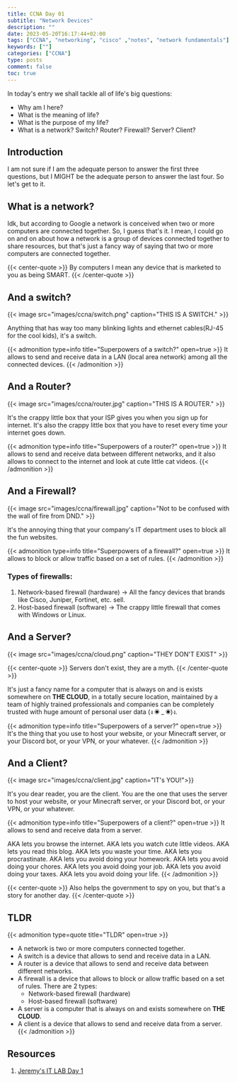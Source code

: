 ```yaml
---
title: CCNA Day 01
subtitle: "Network Devices"
description: ""
date: 2023-05-20T16:17:44+02:00
tags: ["CCNA", "networking", "cisco" ,"notes", "network fundamentals"]
keywords: [""]
categories: ["CCNA"]
type: posts
comment: false
toc: true
---
```

In today's entry we shall tackle all of life's big questions:
 - Why am I here?
 - What is the meaning of life?
 - What is the purpose of my life?
 - What is a network? Switch? Router? Firewall? Server? Client?

<!--more-->
## Introduction

I am not sure if I am the adequate person to answer the first three questions, but I MIGHT be the adequate person to answer the last four. So let's get to it.

## What is a network?

Idk, but according to Google a network is conceived when two or more computers are connected together. So, I guess that's it. I mean, I could go on and on about how a network is a group of devices connected together to share resources, but that's just a fancy way of saying that two or more computers are connected together.

{{< center-quote >}}
By computers I mean any device that is marketed to you as being SMART.
{{< /center-quote >}}

## And a switch?

{{< image src="images/ccna/switch.png" caption="THIS IS A SWITCH." >}}

Anything that has way too many blinking lights and ethernet cables(RJ-45 for the cool kids), it's a switch.

{{< admonition type=info title="Superpowers of a switch?" open=true >}}
It allows to send and receive data in a LAN (local area network) among all the connected devices.
{{< /admonition >}}

## And a Router?

{{< image src="images/ccna/router.jpg" caption="THIS IS A ROUTER." >}}

It's the crappy little box that your ISP gives you when you sign up for internet. It's also the crappy little box that you have to reset every time your internet goes down.

{{< admonition type=info title="Superpowers of a router?" open=true >}}
It allows to send and receive data between different networks, and it also allows to connect to the internet and look at cute little cat videos.
{{< /admonition >}}

## And a Firewall?

{{< image src="images/ccna/firewall.jpg" caption="Not to be confused with the wall of fire from DND." >}}

It's the annoying thing that your company's IT department uses to block all the fun websites.

{{< admonition type=info title="Superpowers of a firewall?" open=true >}}
It allows to block or allow traffic based on a set of rules.
{{< /admonition >}}

### Types of firewalls:

 1. Network-based firewall (hardware) &rarr; All the fancy devices that brands like Cisco, Juniper, Fortinet, etc. sell.
 2. Host-based firewall (software) &rarr; The crappy little firewall that comes with Windows or Linux.

## And a Server?

{{< image src="images/ccna/cloud.png" caption="THEY DON'T EXIST" >}}

{{< center-quote >}}
Servers don't exist, they are a myth.
{{< /center-quote >}}

It's just a fancy name for a computer that is always on and is exists somewhere on **THE CLOUD**, in a totally secure location, maintained by a team of highly trained professionals and companies can be completely trusted with huge amount of personal user data (ง ◉ _ ◉)ง.

{{< admonition type=info title="Superpowers of a server?" open=true >}}
It's the thing that you use to host your website, or your Minecraft server, or your Discord bot, or your VPN, or your whatever.
{{< /admonition >}}

## And a Client?

{{< image src="images/ccna/client.jpg" caption="IT's YOU!">}}

It's you dear reader, you are the client. You are the one that uses the server to host your website, or your Minecraft server, or your Discord bot, or your VPN, or your whatever.

{{< admonition type=info title="Superpowers of a client?" open=true >}}
It allows to send and receive data from a server. 

AKA lets you browse the internet. AKA lets you watch cute little videos. AKA lets you read this blog. AKA lets you waste your time. AKA lets you procrastinate. AKA lets you avoid doing your homework. AKA lets you avoid doing your chores. AKA lets you avoid doing your job. AKA lets you avoid doing your taxes. AKA lets you avoid doing your life.
{{< /admonition >}}

{{< center-quote >}}
Also helps the government to spy on you, but that's a story for another day.
{{< /center-quote >}}

## TLDR
{{< admonition type=quote title="TLDR" open=true >}}
- A network is two or more computers connected together.
- A switch is a device that allows to send and receive data in a LAN.
- A router is a device that allows to send and receive data between different networks.
- A firewall is a device that allows to block or allow traffic based on a set of rules. There are 2 types:
    - Network-based firewall (hardware)
    - Host-based firewall (software)
- A server is a computer that is always on and exists somewhere on **THE CLOUD**.
- A client is a device that allows to send and receive data from a server.
{{< /admonition >}}

## Resources
1. [Jeremy's IT LAB Day 1](https://www.youtube.com/watch?v=H8W9oMNSuwo)